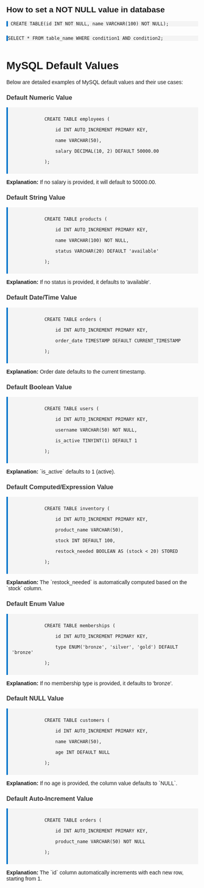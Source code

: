 <h2>How to set a NOT NULL value in database</h2>
 <pre><code> CREATE TABLE(id INT NOT NULL, name VARCHAR(100) NOT NULL);</Code></pre>
 <pre><code>SELECT * FROM table_name WHERE condition1 AND condition2;</code></pre>
<!DOCTYPE html>
<html lang="en">
<head>
    <meta charset="UTF-8">
    <meta name="viewport" content="width=device-width, initial-scale=1.0">
    <title>MySQL Default Values Explanation</title>
    <style>
        body {
            font-family: Arial, sans-serif;
        }
        code {
            background: #f4f4f4;
            padding: 10px;
            display: block;
            margin-bottom: 10px;
            border-left: 4px solid #0077cc;
        }
        .example {
            margin-bottom: 20px;
        }
        h3 {
            color: #333;
        }
    </style>
</head>
<body>
    <h1>MySQL Default Values</h1>
    <p>Below are detailed examples of MySQL default values and their use cases:</p>
    <div class="example">
        <h3>Default Numeric Value</h3>
        <code>
            CREATE TABLE employees ( <br>
            &nbsp;&nbsp;&nbsp; id INT AUTO_INCREMENT PRIMARY KEY, <br>
            &nbsp;&nbsp;&nbsp; name VARCHAR(50), <br>
            &nbsp;&nbsp;&nbsp; salary DECIMAL(10, 2) DEFAULT 50000.00 <br>
            );
        </code>
        <p><strong>Explanation:</strong> If no salary is provided, it will default to 50000.00.</p>
    </div>
    <div class="example">
        <h3>Default String Value</h3>
        <code>
            CREATE TABLE products ( <br>
            &nbsp;&nbsp;&nbsp; id INT AUTO_INCREMENT PRIMARY KEY, <br>
            &nbsp;&nbsp;&nbsp; name VARCHAR(100) NOT NULL, <br>
            &nbsp;&nbsp;&nbsp; status VARCHAR(20) DEFAULT 'available' <br>
            );
        </code>
        <p><strong>Explanation:</strong> If no status is provided, it defaults to 'available'.</p>
    </div>
    <div class="example">
        <h3>Default Date/Time Value</h3>
        <code>
            CREATE TABLE orders ( <br>
            &nbsp;&nbsp;&nbsp; id INT AUTO_INCREMENT PRIMARY KEY, <br>
            &nbsp;&nbsp;&nbsp; order_date TIMESTAMP DEFAULT CURRENT_TIMESTAMP <br>
            );
        </code>
        <p><strong>Explanation:</strong> Order date defaults to the current timestamp.</p>
    </div>
    <div class="example">
        <h3>Default Boolean Value</h3>
        <code>
            CREATE TABLE users ( <br>
            &nbsp;&nbsp;&nbsp; id INT AUTO_INCREMENT PRIMARY KEY, <br>
            &nbsp;&nbsp;&nbsp; username VARCHAR(50) NOT NULL, <br>
            &nbsp;&nbsp;&nbsp; is_active TINYINT(1) DEFAULT 1 <br>
            );
        </code>
        <p><strong>Explanation:</strong> `is_active` defaults to 1 (active).</p>
    </div>
    <div class="example">
        <h3>Default Computed/Expression Value</h3>
        <code>
            CREATE TABLE inventory ( <br>
            &nbsp;&nbsp;&nbsp; id INT AUTO_INCREMENT PRIMARY KEY, <br>
            &nbsp;&nbsp;&nbsp; product_name VARCHAR(50), <br>
            &nbsp;&nbsp;&nbsp; stock INT DEFAULT 100, <br>
            &nbsp;&nbsp;&nbsp; restock_needed BOOLEAN AS (stock < 20) STORED <br>
            );
        </code>
        <p><strong>Explanation:</strong> The `restock_needed` is automatically computed based on the `stock` column.</p>
    </div>
    <div class="example">
        <h3>Default Enum Value</h3>
        <code>
            CREATE TABLE memberships ( <br>
            &nbsp;&nbsp;&nbsp; id INT AUTO_INCREMENT PRIMARY KEY, <br>
            &nbsp;&nbsp;&nbsp; type ENUM('bronze', 'silver', 'gold') DEFAULT 'bronze' <br>
            );
        </code>
        <p><strong>Explanation:</strong> If no membership type is provided, it defaults to 'bronze'.</p>
    </div>
    <div class="example">
        <h3>Default NULL Value</h3>
        <code>
            CREATE TABLE customers ( <br>
            &nbsp;&nbsp;&nbsp; id INT AUTO_INCREMENT PRIMARY KEY, <br>
            &nbsp;&nbsp;&nbsp; name VARCHAR(50), <br>
            &nbsp;&nbsp;&nbsp; age INT DEFAULT NULL <br>
            );
        </code>
        <p><strong>Explanation:</strong> If no age is provided, the column value defaults to `NULL`.</p>
    </div>
    <div class="example">
        <h3>Default Auto-Increment Value</h3>
        <code>
            CREATE TABLE orders ( <br>
            &nbsp;&nbsp;&nbsp; id INT AUTO_INCREMENT PRIMARY KEY, <br>
            &nbsp;&nbsp;&nbsp; product_name VARCHAR(50) NOT NULL <br>
            );
        </code>
        <p><strong>Explanation:</strong> The `id` column automatically increments with each new row, starting from 1.</p>
    </div>
</body>
</html>
